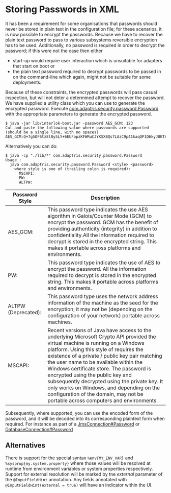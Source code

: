 # Storing Passwords in XML

It has been a requirement for some organisations that passwords should never be stored in plain text in the configuration file; for these scenarios, it is now possible to encrypt the passwords. Because we have to recover the plain text password to pass to various subsystems reversible encryption has to be used. Additionally, no password is required in order to decrypt the password; if this were not the case then either

- start-up would require user interaction which is unsuitable for adapters that start on boot or
- the plain text password required to decrypt passwords to be passed in on the command-line which again, might not be suitable for some deployments.

Because of these constraints, the encrypted passwords will pass casual inspection, but will not deter a determined attempt to recover the password. We have supplied a utility class which you can use to generate the encrypted password. Execute [com.adaptris.security.password.Password] with the appropriate parameters to generate the encrypted password.

```
$ java -jar lib/interlok-boot.jar -password AES_GCM: 123
Cut and paste the following value where passwords are supported
(should be a single line, with no spaces)
AES_GCM:Q+7g5OF6tz8l0y5LY+6EUFopzKFWRuCJYKSXBQs7LAzC9p41kaqQP1Q6kyJ8KTA=
```

Alternatively you can do:

```
$ java -cp "./lib/*" com.adaptris.security.password.Password
Usage :
  java com.adaptris.security.password.Password <style> <password>
    where style is one of (trailing colon is required):
      MSCAPI:
      PW:
      ALTPW:
```

| Password Style | Description |
|----|----|
| AES_GCM: | This password type indicates the use AES algorithm in Galois/Counter Mode (GCM) to encrypt the password. GCM has the benefit of providing authenticity (integrity) in addition to confidentiality.All the information required to decrypt is stored in the encrypted string. This makes it portable across platforms and environments.|
| PW: | This password type indicates the use of AES to encrypt the password. All the information required to decrypt is stored in the encrypted string. This makes it portable across platforms and environments.|
| ALTPW (Deprecated): | This password type uses the network address information of the machine as the seed for the encryption; it may not be (depending on the configuration of your network) portable across machines.|
| MSCAPI: | Recent versions of Java have access to the underlying Microsoft Crypto API provided the virtual machine is running on a Windows platform. Using this style of requires the existence of a private / public key pair matching the user name to be available within the Windows certificate store. The password is encrypted using the public key and subsequently decrypted using the private key. It only works on Windows, and depending on the configuration of the domain, may not be portable across computers and environments.|

Subsequently, where supported, you can use the encoded form of the password, and it will be decoded into its corresponding plaintext form when required. For instance as part of a [JmsConnection#Password][] or [DatabaseConnection#Password][]


## Alternatives ##

There is support for the special syntax `%env{MY_ENV_VAR}` and `%sysprop{my.system.property}` where those values will be resolved at runtime from environment variables or system properties respectively. Support for external resolution will be marked by tne _external_ parameter of the `@InputFieldHint` annotation. Any fields annotated with `@InputFieldHint(external = true)` will have an indicator within the UI.


[com.adaptris.security.password.Password]: https://nexus.adaptris.net/nexus/content/sites/javadocs/com/adaptris/interlok-core/3.11-SNAPSHOT/com/adaptris/security/password/Password.html
[JmsConnection#Password]: https://nexus.adaptris.net/nexus/content/sites/javadocs/com/adaptris/interlok-core/3.11-SNAPSHOT/com/adaptris/core/jms/JmsConnection.html#setPassword-java.lang.String-
[DatabaseConnection#Password]: https://nexus.adaptris.net/nexus/content/sites/javadocs/com/adaptris/interlok-core/3.11-SNAPSHOT/com/adaptris/core/jdbc/DatabaseConnection.html#setPassword-java.lang.String-
